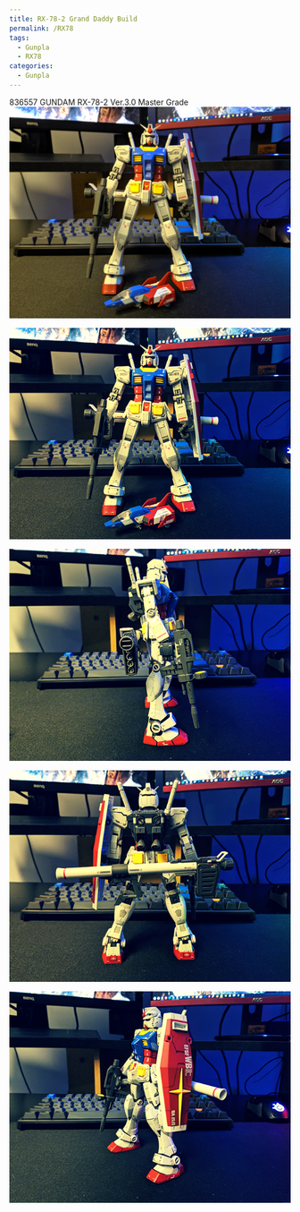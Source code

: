 ```yaml
---
title: RX-78-2 Grand Daddy Build
permalink: /RX78
tags:
  - Gunpla
  - RX78
categories:
  - Gunpla
---
```


836557 GUNDAM RX-78-2 Ver.3.0 Master Grade
![](/gunpla/RX78_1.jpg)


![](/gunpla/RX78_1.png)

![](/gunpla/RX78_2.png)

![](/gunpla/RX78_3.png)

![](/gunpla/RX78_4.png)
